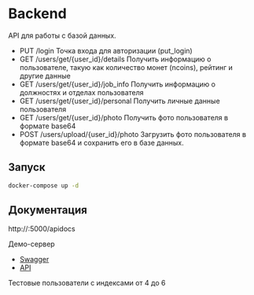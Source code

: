 # Backend

API для работы с базой данных.

- PUT ​/login Точка входа для авторизации (put_login)
- GET ​/users​/get​/{user_id}​/details Получить информацию о пользователе, такую как количество монет (ncoins), рейтинг и другие данные
- GET ​/users​/get​/{user_id}​/job_info Получить информацию о должностях и отделах пользователя
- GET ​/users​/get​/{user_id}​/personal Получить личные данные пользователя
- GET ​/users​/get​/{user_id}​/photo Получить фото пользователя в формате base64
- POST ​/users​/upload​/{user_id}​/photo Загрузить фото пользователя в формате base64 и сохранить его в базе данных.

## Запуск

```bash
docker-compose up -d
```

## Документация

http://<url>:5000/apidocs

Демо-сервер
 - [Swagger](http://hmsrv.tplinkdns.com:5000/apidocs/)
 - [API](http://hmsrv.tplinkdns.com:5000/)

Тестовые пользователи с индексами от 4 до 6